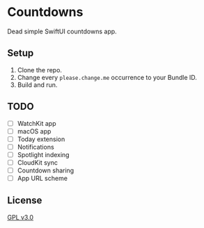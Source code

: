 # Countdowns
Dead simple SwiftUI countdowns app.

## Setup
1. Clone the repo.
2. Change every `please.change.me` occurrence to your Bundle ID.
3. Build and run.

## TODO
- [ ] WatchKit app
- [ ] macOS app
- [ ] Today extension
- [ ] Notifications
- [ ] Spotlight indexing
- [ ] CloudKit sync
- [ ] Countdown sharing
- [ ] App URL scheme

## License
[GPL v3.0](LICENSE)
